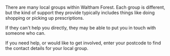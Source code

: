 There are many local groups within Waltham Forest. Each group is different, but the kind of support they provide typically includes things like doing shopping or picking up prescriptions.

If they can't help you directly, they may be able to put you in touch with someone who can.

If you need help, or would like to get involved, enter your postcode to find the contact details for your local group.
